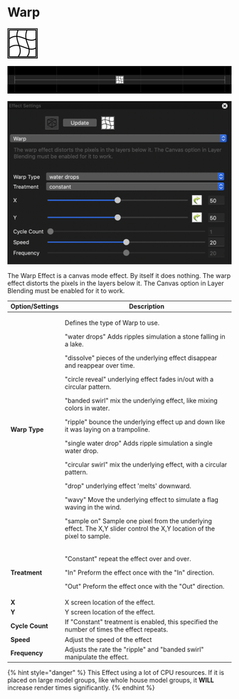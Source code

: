 # Warp

![Icon](<../../.gitbook/assets/image (417).png>)

![Sequencer Grid](<../../.gitbook/assets/image (1009).png>)

![](<../../.gitbook/assets/image (1171).png>)

The Warp Effect is a canvas mode effect. By itself it does nothing. The warp effect distorts the pixels in the layers below it. The Canvas option in Layer Blending must be enabled for it to work.

| Option/Settings | Description                                                                                                                                                                                                                                                                                                                                                                                                                                                                                                                                                                                                                                                                                                                                                                                                                                                              |
| --------------- | ------------------------------------------------------------------------------------------------------------------------------------------------------------------------------------------------------------------------------------------------------------------------------------------------------------------------------------------------------------------------------------------------------------------------------------------------------------------------------------------------------------------------------------------------------------------------------------------------------------------------------------------------------------------------------------------------------------------------------------------------------------------------------------------------------------------------------------------------------------------------ |
| **Warp Type**   | <p>Defines the type of Warp to use.</p><p>"water drops" Adds ripples simulation a stone falling in a lake.</p><p>"dissolve" pieces of the underlying effect disappear and reappear over time.</p><p>"circle reveal" underlying effect fades in/out with a circular pattern.</p><p>"banded swirl" mix the underlying effect, like mixing colors in water.</p><p>"ripple" bounce the underlying effect up and down like it was laying on a trampoline.</p><p>"single water drop" Adds ripple simulation a single water drop.</p><p>"circular swirl" mix the underlying effect, with a circular pattern.</p><p>"drop" underlying effect 'melts' downward.</p><p>"wavy" Move the underlying effect to simulate a flag waving in the wind.</p><p>"sample on" Sample one pixel from the underlying effect. The X,Y slider control the X,Y location of the pixel to sample.</p> |
| **Treatment**   | <p>"Constant" repeat the effect over and over.</p><p>"In" Preform the effect once with the "In" direction.</p><p>"Out" Preform the effect once with the "Out" direction.</p>                                                                                                                                                                                                                                                                                                                                                                                                                                                                                                                                                                                                                                                                                             |
| **X**           | X screen location of the effect.                                                                                                                                                                                                                                                                                                                                                                                                                                                                                                                                                                                                                                                                                                                                                                                                                                         |
| **Y**           | Y screen location of the effect.                                                                                                                                                                                                                                                                                                                                                                                                                                                                                                                                                                                                                                                                                                                                                                                                                                         |
| **Cycle Count** | If "Constant" treatment is enabled, this specified the number of times the effect repeats.                                                                                                                                                                                                                                                                                                                                                                                                                                                                                                                                                                                                                                                                                                                                                                               |
| **Speed**       | Adjust the speed of the effect                                                                                                                                                                                                                                                                                                                                                                                                                                                                                                                                                                                                                                                                                                                                                                                                                                           |
| **Frequency**   | Adjusts the rate the "ripple" and "banded swirl" manipulate the effect.                                                                                                                                                                                                                                                                                                                                                                                                                                                                                                                                                                                                                                                                                                                                                                                                  |

{% hint style="danger" %}
This Effect using a lot of CPU resources. If it is placed on large model groups, like whole house model groups, it **WILL** increase render times significantly.
{% endhint %}
